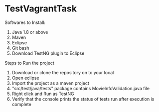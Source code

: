 # TestVagrantTask
Softwares to Install:
1. Java 1.8 or above
2. Maven
3. Eclipse
4. Git bash
5. Download TestNG plugin to Eclipse

Steps to Run the project
1. Download or clone the repository on to your local
2. Open eclipse 
3. Import the project as a maven project
4. "src/test/java/tests" package contains MovieInfoValidation.java file
5. Right click and Run as TestNG
6. Verify that the console prints the status of tests run after execution is complete
